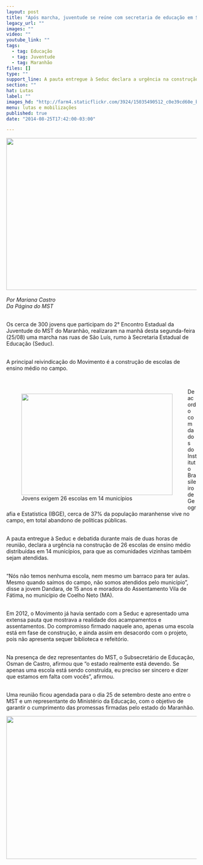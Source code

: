 ```yaml
---
layout: post
title: "Após marcha, juventude se reúne com secretaria de educação em São Luís"
legacy_url: ""
images: ""
video: ""
youtube_link: ""
tags:
  - tag: Educação
  - tag: Juventude
  - tag: Maranhão
files: []
type: ""
support_line: A pauta entregue à Seduc declara a urgência na construção de 26 escolas de ensino médio distribuídas em 14 municípios.
section: ""
hat: Lutas
label: ""
images_hd: "http://farm4.staticflickr.com/3924/15035490512_c0e39cd60e_b.jpg"
menu: lutas e mobilizações
published: true
date: "2014-08-25T17:42:00-03:00"

---
```

<p><em><img alt="" height="402" src="http://farm4.staticflickr.com/3855/14849302037_765ed5cdce_b.jpg" width="600" /><br />
<br />
Por Mariana Castro<br />
Da P&aacute;gina do MST</em></p>

<p><br />
Os cerca de 300 jovens que participam do 2&deg; Encontro Estadual da Juventude do MST do Maranh&atilde;o, realizaram na manh&atilde; desta segunda-feira (25/08) uma marcha nas ruas de S&atilde;o Lu&iacute;s, rumo &agrave; Secretaria Estadual de Educa&ccedil;&atilde;o (Seduc).</p>

<p><br />
A principal reivindica&ccedil;&atilde;o do Movimento &eacute; a constru&ccedil;&atilde;o de escolas de ensino m&eacute;dio no campo.</p>

<p>&nbsp;</p>

<figure class="image" style="float:left"><img alt="" height="268" src="http://farm4.staticflickr.com/3896/14849199920_043f4e6be4_b.jpg" width="400" />
<figcaption>Jovens exigem 26 escolas em 14 munic&iacute;pios</figcaption>
</figure>

<p>De acordo com dados do Instituto Brasileiro de Geografia e Estat&iacute;stica (IBGE), cerca de 37% da popula&ccedil;&atilde;o maranhense vive no campo, em total abandono de pol&iacute;ticas p&uacute;blicas.</p>

<p><br />
A pauta entregue &agrave; Seduc e debatida durante mais de duas horas de reuni&atilde;o, declara a urg&ecirc;ncia na constru&ccedil;&atilde;o de 26 escolas de ensino m&eacute;dio distribu&iacute;das em 14 munic&iacute;pios, para que as comunidades vizinhas tamb&eacute;m sejam atendidas.&nbsp;</p>

<p><br />
&ldquo;N&oacute;s n&atilde;o temos nenhuma escola, nem mesmo um barraco para ter aulas. Mesmo quando sa&iacute;mos do campo, n&atilde;o somos atendidos pelo munic&iacute;pio&rdquo;, disse a jovem Dandara, de 15 anos e moradora do Assentamento Vila de F&aacute;tima, no munic&iacute;pio de Coelho Neto (MA).</p>

<p><br />
Em 2012, o Movimento j&aacute; havia sentado com a Seduc e apresentado uma extensa pauta que mostrava a realidade dos acampamentos e assentamentos. Do compromisso firmado naquele ano, apenas uma escola est&aacute; em fase de constru&ccedil;&atilde;o, e ainda assim em desacordo com o projeto, pois n&atilde;o apresenta sequer biblioteca e refeit&oacute;rio.&nbsp;</p>

<p><br />
Na presen&ccedil;a de dez representantes do MST, o Subsecret&aacute;rio de Educa&ccedil;&atilde;o, Osman de Castro, afirmou que &ldquo;o estado realmente est&aacute; devendo. Se apenas uma escola est&aacute; sendo constru&iacute;da, eu preciso ser sincero e dizer que estamos em falta com voc&ecirc;s&rdquo;, afirmou.</p>

<p><br />
Uma reuni&atilde;o ficou agendada para o dia 25 de setembro deste ano entre o MST e um representante do Minist&eacute;rio da Educa&ccedil;&atilde;o, com o objetivo de garantir o cumprimento das promessas firmadas pelo estado do Maranh&atilde;o.</p>

<p><img alt="" height="378" src="http://farm4.staticflickr.com/3924/15035490512_c0e39cd60e_b.jpg" width="600" /></p>
